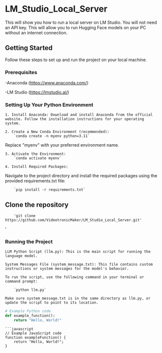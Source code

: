 # LM_Studio_Local_Server
This will show you how to run a local server on LM Studio.  You will not need an API key.  This will allow you to run Hugging Face models on your PC without an internet connection.
## Getting Started
Follow these steps to set up and run the project on your local machine.
### Prerequisites
-Anaconda (https://www.anaconda.com/)

-LM Studio (https://lmstudio.ai/)

### Setting Up Your Python Environment
    1. Install Anaconda: Download and install Anaconda from the official website. Follow the installation instructions for your operating system.
    
    2. Create a New Conda Environment (recommended):
        `conda create -n myenv python=3.11`

Replace "myenv" with your preferred environment name.

    3. Activate the Environment:
        `conda activate myenv`
    
    4. Install Required Packages:
    
Navigate to the project directory and install the required packages using the provided requirements.txt file:

        `pip install -r requirements.txt`

## Clone the repository
        'git clone https://github.com/VideotronicMaker/LM_Studio_Local_Server.git'
'

### Running the Project
    LLM Python Script (llm.py): This is the main script for running the language model.

    System Messages File (system_message.txt): This file contains custom instructions or system messages for the model's behavior.

    To run the script, use the following command in your terminal or command prompt:

        `python llm.py`

    Make sure system_message.txt is in the same directory as llm.py, or update the script to point to its location.


    
```python
# Example Python code
def example_function():
    return "Hello, World!"
```

```
```javascript
// Example JavaScript code
function exampleFunction() {
    return "Hello, World!";
}
```

```


